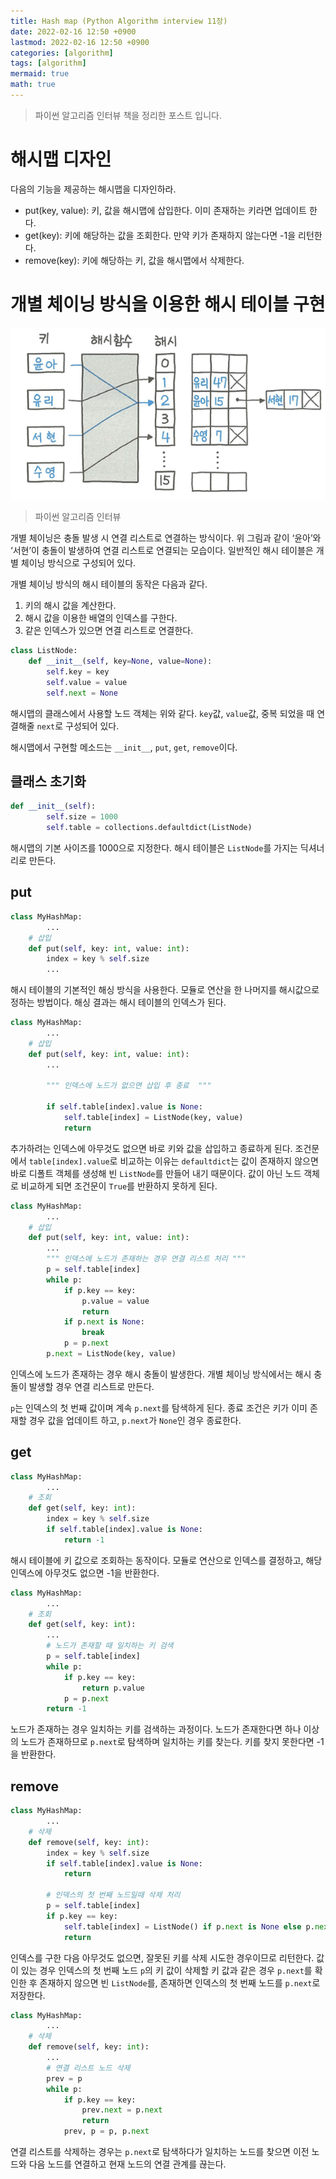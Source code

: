 ```yaml
---
title: Hash map (Python Algorithm interview 11장)
date: 2022-02-16 12:50 +0900
lastmod: 2022-02-16 12:50 +0900
categories: [algorithm]
tags: [algorithm]
mermaid: true
math: true
---
```


> 파이썬 알고리즘 인터뷰 책을 정리한 포스트 입니다.

# 해시맵 디자인

다음의 기능을 제공하는 해시맵을 디자인하라.

- put(key, value): 키, 값을 해시맵에 삽입한다. 이미 존재하는 키라면 업데이트 한다.
- get(key): 키에 해당하는 값을 조회한다. 만약 키가 존재하지 않는다면 -1을 리턴한다.
- remove(key): 키에 해당하는 키, 값을 해시맵에서 삭제한다.

# 개별 체이닝 방식을 이용한 해시 테이블 구현

![Untitled](/assets/img/posts/pyAlgo/chapter11/Untitled.png)

> 파이썬 알고리즘 인터뷰

개별 체이닝은 충돌 발생 시 연결 리스트로 연결하는 방식이다. 위 그림과 같이 ‘윤아’와 ‘서현’이 충돌이 발생하여 연결 리스트로 연결되는 모습이다. 일반적인 해시 테이블은 개별 체이닝 방식으로 구성되어 있다.

개별 체이닝 방식의 해시 테이블의 동작은 다음과 같다.

1. 키의 해시 값을 계산한다.
2. 해시 값을 이용한 배열의 인덱스를 구한다.
3. 같은 인덱스가 있으면 연결 리스트로 연결한다.

```python
class ListNode:
    def __init__(self, key=None, value=None):
        self.key = key
        self.value = value
        self.next = None
```

해시맵의 클래스에서 사용할 노드 객체는 위와 같다. `key`값, `value`값, 중복 되었을 때 연결해줄 `next`로 구성되어 있다.

해시맵에서 구현할 메소드는 `__init__`, `put`, `get`, `remove`이다.

## 클래스 초기화

```python
def __init__(self):
        self.size = 1000
        self.table = collections.defaultdict(ListNode)
```

해시맵의 기본 사이즈를 1000으로 지정한다. 해시 테이블은 `ListNode`를 가지는 딕셔너리로 만든다.

## put

```python
class MyHashMap:
		...
    # 삽입
    def put(self, key: int, value: int):
        index = key % self.size
		...
```

해시 테이블의 기본적인 해싱 방식을 사용한다. 모듈로 연산을 한 나머지를 해시값으로 정하는 방법이다. 해싱 결과는 해시 테이블의 인덱스가 된다.

```python
class MyHashMap:
		...
    # 삽입
    def put(self, key: int, value: int):
		...

        """ 인덱스에 노드가 없으면 삽입 후 종료  """

        if self.table[index].value is None:
            self.table[index] = ListNode(key, value)
            return
```

추가하려는 인덱스에 아무것도 없으면 바로 키와 값을 삽입하고 종료하게 된다. 조건문에서 `table[index].value`로 비교하는 이유는 `defaultdict`는 값이 존재하지 않으면 바로 디폴트 객체를 생성해 빈 `ListNode`를 만들어 내기 때문이다. 값이 아닌 노드 객체로 비교하게 되면 조건문이 `True`를 반환하지 못하게 된다.

```python
class MyHashMap:
		...
    # 삽입
    def put(self, key: int, value: int):
		...
        """ 인덱스에 노드가 존재하는 경우 연결 리스트 처리 """
        p = self.table[index]
        while p:
            if p.key == key:
                p.value = value
                return
            if p.next is None:
                break
            p = p.next
        p.next = ListNode(key, value)
```

인덱스에 노드가 존재하는 경우 해시 충돌이 발생한다. 개별 체이닝 방식에서는 해시 충돌이 발생할 경우 연결 리스트로 만든다.

`p`는 인덱스의 첫 번째 값이며 계속 `p.next`를 탐색하게 된다. 종료 조건은 키가 이미 존재할 경우 값을 업데이트 하고, `p.next`가 `None`인 경우 종료한다.

## get

```python
class MyHashMap:
		...
    # 조회
    def get(self, key: int):
        index = key % self.size
        if self.table[index].value is None:
            return -1
```

해시 테이블에 키 값으로 조회하는 동작이다. 모듈로 연산으로 인덱스를 결정하고, 해당 인덱스에 아무것도 없으면 -1을 반환한다.

```python
class MyHashMap:
		...
    # 조회
    def get(self, key: int):
		...
        # 노드가 존재할 때 일치하는 키 검색
        p = self.table[index]
        while p:
            if p.key == key:
                return p.value
            p = p.next
        return -1
```

노드가 존재하는 경우 일치하는 키를 검색하는 과정이다. 노드가 존재한다면 하나 이상의 노드가 존재하므로 `p.next`로 탐색하며 일치하는 키를 찾는다. 키를 찾지 못한다면 -1을 반환한다.

## remove

```python
class MyHashMap:
		...
    # 삭제
    def remove(self, key: int):
        index = key % self.size
        if self.table[index].value is None:
            return

        # 인덱스의 첫 번째 노드일때 삭제 처리
        p = self.table[index]
        if p.key == key:
            self.table[index] = ListNode() if p.next is None else p.next
            return
```

인덱스를 구한 다음 아무것도 없으면, 잘못된 키를 삭제 시도한 경우이므로 리턴한다. 값이 있는 경우 인덱스의 첫 번째 노드 `p`의 키 값이 삭제할 키 값과 같은 경우 `p.next`를 확인한 후 존재하지 않으면 빈 `ListNode`를, 존재하면 인덱스의 첫 번째 노드를 `p.next`로 저장한다.

```python
class MyHashMap:
		...
    # 삭제
    def remove(self, key: int):
		...
        # 연결 리스트 노드 삭제
        prev = p
        while p:
            if p.key == key:
                prev.next = p.next
                return
            prev, p = p, p.next
```

연결 리스트를 삭제하는 경우는 `p.next`로 탐색하다가 일치하는 노드를 찾으면 이전 노드와 다음 노드를 연결하고 현재 노드의 연결 관계를 끊는다.
